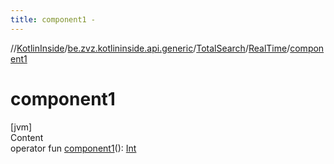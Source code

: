 ```yaml
---
title: component1 -
---
```

//[KotlinInside](../../../index.md)/[be.zvz.kotlininside.api.generic](../../index.md)/[TotalSearch](../index.md)/[RealTime](index.md)/[component1](component1.md)



# component1  
[jvm]  
Content  
operator fun [component1](component1.md)(): [Int](https://kotlinlang.org/api/latest/jvm/stdlib/kotlin/-int/index.html)  



